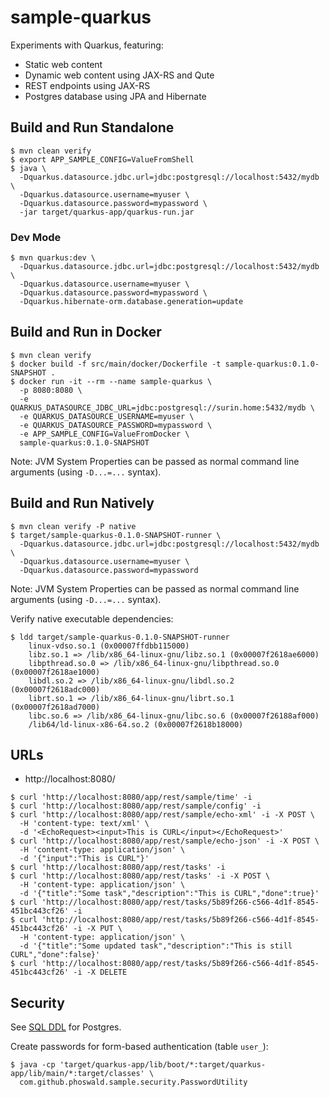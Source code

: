 # sample-quarkus

Experiments with Quarkus, featuring:

- Static web content
- Dynamic web content using JAX-RS and Qute
- REST endpoints using JAX-RS 
- Postgres database using JPA and Hibernate

## Build and Run Standalone

~~~
$ mvn clean verify
$ export APP_SAMPLE_CONFIG=ValueFromShell
$ java \
  -Dquarkus.datasource.jdbc.url=jdbc:postgresql://localhost:5432/mydb \
  -Dquarkus.datasource.username=myuser \
  -Dquarkus.datasource.password=mypassword \
  -jar target/quarkus-app/quarkus-run.jar
~~~

### Dev Mode

~~~
$ mvn quarkus:dev \
  -Dquarkus.datasource.jdbc.url=jdbc:postgresql://localhost:5432/mydb \
  -Dquarkus.datasource.username=myuser \
  -Dquarkus.datasource.password=mypassword \
  -Dquarkus.hibernate-orm.database.generation=update
~~~

## Build and Run in Docker

~~~
$ mvn clean verify
$ docker build -f src/main/docker/Dockerfile -t sample-quarkus:0.1.0-SNAPSHOT .
$ docker run -it --rm --name sample-quarkus \
  -p 8080:8080 \
  -e QUARKUS_DATASOURCE_JDBC_URL=jdbc:postgresql://surin.home:5432/mydb \
  -e QUARKUS_DATASOURCE_USERNAME=myuser \
  -e QUARKUS_DATASOURCE_PASSWORD=mypassword \
  -e APP_SAMPLE_CONFIG=ValueFromDocker \
  sample-quarkus:0.1.0-SNAPSHOT
~~~

Note: JVM System Properties can be passed as normal command line arguments (using `-D...=...` syntax).

## Build and Run Natively

~~~
$ mvn clean verify -P native
$ target/sample-quarkus-0.1.0-SNAPSHOT-runner \
  -Dquarkus.datasource.jdbc.url=jdbc:postgresql://localhost:5432/mydb \
  -Dquarkus.datasource.username=myuser \
  -Dquarkus.datasource.password=mypassword
~~~

Note: JVM System Properties can be passed as normal command line arguments (using `-D...=...` syntax).

Verify native executable dependencies:

~~~
$ ldd target/sample-quarkus-0.1.0-SNAPSHOT-runner
    linux-vdso.so.1 (0x00007ffdbb115000)
    libz.so.1 => /lib/x86_64-linux-gnu/libz.so.1 (0x00007f2618ae6000)
    libpthread.so.0 => /lib/x86_64-linux-gnu/libpthread.so.0 (0x00007f2618ae1000)
    libdl.so.2 => /lib/x86_64-linux-gnu/libdl.so.2 (0x00007f2618adc000)
    librt.so.1 => /lib/x86_64-linux-gnu/librt.so.1 (0x00007f2618ad7000)
    libc.so.6 => /lib/x86_64-linux-gnu/libc.so.6 (0x00007f26188af000)
    /lib64/ld-linux-x86-64.so.2 (0x00007f2618b18000)
~~~

## URLs

- http://localhost:8080/

~~~
$ curl 'http://localhost:8080/app/rest/sample/time' -i
$ curl 'http://localhost:8080/app/rest/sample/config' -i
$ curl 'http://localhost:8080/app/rest/sample/echo-xml' -i -X POST \
  -H 'content-type: text/xml' \
  -d '<EchoRequest><input>This is CURL</input></EchoRequest>'
$ curl 'http://localhost:8080/app/rest/sample/echo-json' -i -X POST \
  -H 'content-type: application/json' \
  -d '{"input":"This is CURL"}'
$ curl 'http://localhost:8080/app/rest/tasks' -i
$ curl 'http://localhost:8080/app/rest/tasks' -i -X POST \
  -H 'content-type: application/json' \
  -d '{"title":"Some task","description":"This is CURL","done":true}'
$ curl 'http://localhost:8080/app/rest/tasks/5b89f266-c566-4d1f-8545-451bc443cf26' -i
$ curl 'http://localhost:8080/app/rest/tasks/5b89f266-c566-4d1f-8545-451bc443cf26' -i -X PUT \
  -H 'content-type: application/json' \
  -d '{"title":"Some updated task","description":"This is still CURL","done":false}'
$ curl 'http://localhost:8080/app/rest/tasks/5b89f266-c566-4d1f-8545-451bc443cf26' -i -X DELETE
~~~

## Security

See [SQL DDL](src/main/resources/schema.postgresql.sql) for Postgres.

Create passwords for form-based authentication (table `user_`):

~~~
$ java -cp 'target/quarkus-app/lib/boot/*:target/quarkus-app/lib/main/*:target/classes' \
  com.github.phoswald.sample.security.PasswordUtility
~~~
